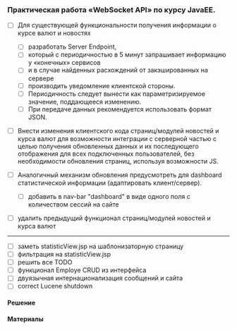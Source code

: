 ### Практическая работа      «WebSocket API» по курсу JavaEE.


- [ ] Для существующей функциональности получения информации о курсе валют и новостях
  - [ ] разработать Server Endpoint, 
  - [ ] который с периодичностью в 5 минут запрашивает информацию у «конечных» сервисов 
  - [ ] и в случае найденных расхождений от закэшированных на сервере 
  - [ ] производить уведомление клиентской стороны.
  - [ ] Периодичность следует вынести как параметризируемое значение, поддающееся изменению. 
  - [ ] При передаче данных рекомендуется использовать формат JSON.

- [ ] Внести изменения клиентского кода страниц/модулей новостей и курса валют для возможности интеграции с серверной частью с целью получения обновленных данных и их последующего отображения для всех подключенных пользователей, без необходимости обновления страниц, используя возможности JS.

- [ ] Аналогичный механизм обновления предусмотреть для dashboard статистической информации (адаптировать клиент/сервер).
  - [ ] добавить в nav-bar "dashboard"  в виде одного поля с количеством сессий на сайте 

- [ ] удалить предыдущий функционал страниц/модулей новостей и курса валют

- - - 

- [ ] заметь statisticView.jsp на шаблонизаторную страницу
- [ ] фильтрация на statisticView.jsp
- [ ] решить все TODO
- [ ] функционал Employe CRUD из интерфейса
- [ ] двуязычная интернационализация сообщений и сайта
- [ ] correct Lucene shutdown

#### Решение

#### Материалы

